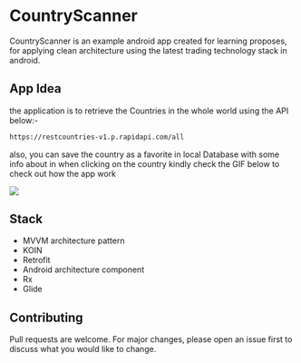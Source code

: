 # CountryScanner

CountryScanner is an example android app created for learning proposes, for applying clean architecture using the latest trading technology stack in android.

## App Idea
the application is to retrieve the Countries in the whole world using the API below:-
```bash
https://restcountries-v1.p.rapidapi.com/all
```
also, you can save the country as a favorite in local Database with some info about in when clicking on the country kindly check the GIF below to check out how the app work 

![](https://i.imgur.com/umS73dZ.gif)

## Stack

- MVVM architecture pattern
- KOIN
- Retrofit
- Android architecture component
- Rx
- Glide



## Contributing
Pull requests are welcome. For major changes, please open an issue first to discuss what you would like to change.

